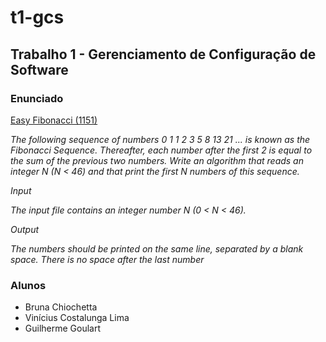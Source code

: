 # t1-gcs
## Trabalho 1 - Gerenciamento de Configuração de Software

 ### **Enunciado**  

 [Easy Fibonacci (1151)](https://www.beecrowd.com.br/judge/en/problems/view/1151)

 *The following sequence of numbers 0 1 1 2 3 5 8 13 21 ... is known as the Fibonacci Sequence. Thereafter, each number after the first 2 is equal to the sum of the previous two numbers. Write an algorithm that reads an integer N (N < 46) and that print the first N numbers of this sequence.*

*Input*

*The input file contains an integer number N (0 < N < 46).*

*Output*

*The numbers ​​should be printed on the same line, separated by a blank space. There is no space after the last number*

### **Alunos**  
- Bruna Chiochetta
- Vinícius Costalunga Lima
- Guilherme Goulart
